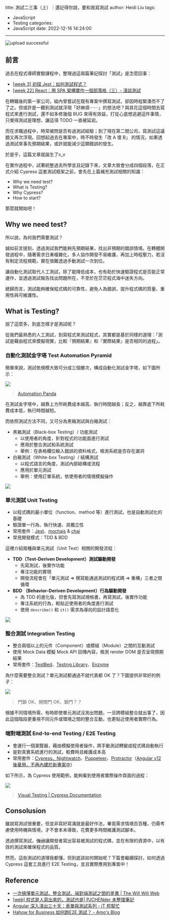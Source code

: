 title: 測試二三事（上）｜還記得你說，要和我寫測試
author: Heidi Liu
tags:
  - JavaScript
  - Testing
categories:
  - JavaScript
date: 2022-12-16 14:24:00
---

![upload successful](/images/pasted-2.png)
## 前言

過去在程式導師實驗課程中，整理過這兩篇筆記探討「測試」是怎麼回事：

- [[week 3] 初探 Jest：如何測試程式？](https://heidiliu2020.github.io/javascript-jest/)
- [[week 22] React：用 SPA 架構實作一個部落格（三）- 淺談測試](https://heidiliu2020.github.io/react-test/)

在轉職後的第一家公司，組內曾嘗試在既有專案中撰寫測試，卻因時程緊湊而不了了之。但或許是一聽到測試就浮現「好麻煩⋯⋯」的想法吧？與其花這個時間去寫程式來進行測試，還不如多修幾個 BUG 來得有效益，打從心底想逃避這件事情，只覺得測試是理想，讓這項 TODO 一直被延宕。

<!--more-->

而在求職過程中，時常被問是否有過測試經驗；到了現在第二間公司，寫測試這議題又再次浮現。回想起過去在專案中，時不時發生「改 A 壞 B」 的情況，如果透過測試來事先預期結果，或許就能減少這類錯誤的發生。

於是乎，這篇文章就誕生了ಠ_ಠ 

在實作過程中，試著統整過去所學並且記錄下來，文章大致會分成四個段落，在正式介紹 Cypress 這套測試框架之前，會先在上篇補充測試相關的知識：

- Why we need test?
- What is Testing?
- Why Cypress?
- How to start?

那麼就開始吧！

## Why we need test?

所以說，為何我們需要測試？

誠如前言提到，透過測試我們能夠先預期結果，找出非預期的錯誤情境。在轉體開發過程中，隨著需求日漸複雜化，多人協作開發不易維護，再加上時程壓力，若沒有制定流程規範，實在很難透過手動測試一次到位。

讓自動化測試取代人工測試，除了能降低成本，也有助於快速驗證程式是否能正常運作，並透過測試報告找出問題所在，不至於在茫茫程式海中迷失方向。

總歸而言，測試能夠確保程式碼的可靠性，避免人為錯誤，提升程式碼的質量、重用性與可維護性。

## What is Testing?

說了這麼多，到底怎樣才是測試呢？

從我們最熟悉的人工測試，到寫程式來測試程式，其實都是基於同樣的道理：「測試是藉由程式來模擬現實，比較『預期結果』和『實際結果』是否相同的過程」。

### 自動化測試金字塔 Test Automation Pyramid

簡單來說，測試依規模大致可分成三個層次，構成自動化測試金字塔，如下圖所示：

![](https://i.imgur.com/L9sS6uH.png)

> [Automation Panda](https://automationpanda.com/2018/08/01/the-testing-pyramid/)

在測試金字塔中，越靠上方所耗費成本越高、執行時間越長；反之，越靠底下所耗費成本低，執行時間越短。

而依照測試方法不同，又可分為黑箱測試與白箱測試：

- 黑箱測試（Black-box Testing）/ 功能測試
    - 以使用者的角度，針對程式的功能面進行測試
    - 應用於整合測試和系統測試
    - 舉例：在表格欄位輸入錯誤的資料格式，檢測系統是否存在漏洞
- 白箱測試（White-box Testing）/ 結構測試
    - 以程式語言的角度，測試內部結構或流程
    - 應用於單元測試
    - 舉例：使用訂單系統，依使用者的情境模擬操作

![](https://i.imgur.com/ymjyD7I.png)

### 單元測試 Unit Testing

- 以程式碼的最小單位（function、method 等）進行測試，也是自動測試化的基礎
- 驗證單一行為、執行快速、具獨立性
- 常用套件：[Jest](https://jestjs.io/)、[mochajs](https://mochajs.org/) & [chai](https://github.com/chaijs/chai)
- 常見開發模式：TDD & BDD

這裡介紹兩種與單元測試（Unit Test）相關的開發流程：

- **TDD（Test-Deriven Development）測試驅動開發**
    - 先寫測試，後實作功能
    - 專注功能的實現
    - 開發流程會在「單元測試 ⇒ 撰寫能通過測試的程式碼 ⇒ 重構」三者之間循環
- **BDD （Behavior-Deriven Development）行為驅動開發**
    - 為 TDD 的進化版，但會先寫測試規格書，再寫測試，後實作功能
    - 專注系統的行為，較貼近使用者的角度進行測試
    - 使用 `describe()` 和 `it()` 需求為導向的設計語意化
        
![](https://i.imgur.com/8NgSbPj.png)  

### 整合測試 Integration Testing

- 整合兩個以上的元件（Component）或模組（Module）之間的互動測試
- 使用 Mock Data 模擬 Mock API 回傳內容，檢測 render DOM 是否呈現預期結果
- 常用套件：[TestBed](https://angular.io/api/core/testing/TestBed)、[Testing Library](https://testing-library.com/)、[Enzyme](https://enzymejs.github.io/enzyme/)

為什麼需要整合測試？單元測試都通過不就代表都 OK 了？下圖提供非常好的例子：

![](https://i.imgur.com/H30Yzer.gif)

> 門鎖 OK、開關門 OK、鎖門？？

根據不同情境所需，有時即使單元測試沒測出問題，一旦跨模組整合就出事了，因此這個階段更重視不同元件或環境之間的整合互動，也更貼近使用者實際行為。

### 端對端測試 End-to-end Testing / E2E Testing

- 會運行一個瀏覽器，藉由模擬使用者操作，將手動測試轉變成程式碼自動執行
- 是對真實系統進行的測試，較費時且維護成本高
- 常用套件：[Cypress、](https://www.cypress.io/)[Nightwatch](https://nightwatchjs.org/)、[Puppeteer](https://github.com/puppeteer/puppeteer)、[Protractor](https://www.protractortest.org/)（[Angular v12 後棄用，不再內建於新專案中](https://github.com/angular/protractor/issues/5502)）

如下所示，為 Cypress 使用範例，能夠看到使用者實際操作頁面的過程：

![](https://i.imgur.com/GzISa0E.gif)

> [Visual Testing | Cypress Documentation](https://docs.cypress.io/guides/tooling/visual-testing)

## Consolusion

雖說寫測試很重要，但並非寫好寫滿就是最好作法，畢竟需求情境百百種，仍需考慮使用時機與情境，才不會本末導致，花費更多時間維護測試腳本。

透過撰寫測試，~~強迫~~讓開發者寫出容易被測試的程式碼，並在有限的資源中，以有效的測試來確保程式的品質。

然而，這些測試的道理我都懂，但到底該如何開始呢？下篇會繼續探討，如何透過 Cypress 這套工具進行 E2E Testing，並且實際應用到專案中！

## Reference

- [一次搞懂單元測試、整合測試、端對端測試之間的差異 | The Will Will Web](https://blog.miniasp.com/post/2019/02/18/Unit-testing-Integration-testing-e2e-testing)
- [[web] 程式是人寫出來的，測試也是| PJCHENder 未整理筆記](https://pjchender.dev/webdev/web-testing/)
- [Angular 深入淺出三十天：表單與測試系列 - iT 邦幫忙](https://ithelp.ithome.com.tw/users/20090728/ironman/3881)
- [Hahow for Business 如何跑E2E 測試？ - Amo's Blog](https://blog.amowu.com/cypress-on-rails/)
